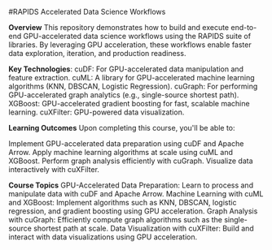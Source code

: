 #RAPIDS Accelerated Data Science Workflows


**Overview**
This repository demonstrates how to build and execute end-to-end GPU-accelerated data science workflows using the RAPIDS suite of libraries. By leveraging GPU acceleration, these workflows enable faster data exploration, iteration, and production readiness.

**Key Technologies**:
cuDF: For GPU-accelerated data manipulation and feature extraction.
cuML: A library for GPU-accelerated machine learning algorithms (KNN, DBSCAN, Logistic Regression).
cuGraph: For performing GPU-accelerated graph analytics (e.g., single-source shortest path).
XGBoost: GPU-accelerated gradient boosting for fast, scalable machine learning.
cuXFilter: GPU-powered data visualization.

**Learning Outcomes**
Upon completing this course, you'll be able to:

Implement GPU-accelerated data preparation using cuDF and Apache Arrow.
Apply machine learning algorithms at scale using cuML and XGBoost.
Perform graph analysis efficiently with cuGraph.
Visualize data interactively with cuXFilter.

**Course Topics**
GPU-Accelerated Data Preparation: Learn to process and manipulate data with cuDF and Apache Arrow.
Machine Learning with cuML and XGBoost: Implement algorithms such as KNN, DBSCAN, logistic regression, and gradient boosting using GPU acceleration.
Graph Analysis with cuGraph: Efficiently compute graph algorithms such as the single-source shortest path at scale.
Data Visualization with cuXFilter: Build and interact with data visualizations using GPU acceleration.
